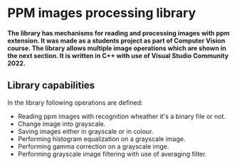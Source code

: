 # PPM images processing library
#### The library has mechanisms for reading and processing images with ppm extension. It was made as a students project as part of Computer Vision course. The library allows multiple image operations which are shown in the next section. It is written in C++ with use of Visual Studio Community 2022.

## Library capabilities
In the library following operations are defined:
- Reading ppm images with recognition wheather it's a binary file or not.
- Change image into grayscale.
- Saving images either in grayscale or in colour.
- Performing histogram equalization on a grayscale image.
- Performing gamma correction on a grayscale imge.
- Performing grayscale image filtering with use of averaging filter.
